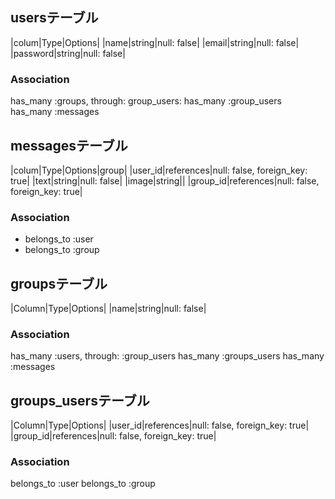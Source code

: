 ## usersテーブル

|colum|Type|Options|
|name|string|null: false|
|email|string|null: false|
|password|string|null: false|

### Association
has_many :groups, through: group_users:
has_many :group_users
has_many :messages

## messagesテーブル

|colum|Type|Options|group|
|user_id|references|null: false, foreign_key: true|
|text|string|null: false|
|image|string||
|group_id|references|null: false, foreign_key: true|

### Association
- belongs_to :user
- belongs_to :group

## groupsテーブル
|Column|Type|Options|
|name|string|null: false|


### Association
has_many :users, through: :group_users
has_many :groups_users
has_many :messages


## groups_usersテーブル

|Column|Type|Options|
|user_id|references|null: false, foreign_key: true|
|group_id|references|null: false, foreign_key: true|

### Association
 belongs_to :user
 belongs_to :group
